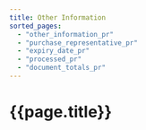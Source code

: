 ```yaml
---
title: Other Information
sorted_pages:
  - "other_information_pr"
  - "purchase_representative_pr"
  - "expiry_date_pr"
  - "processed_pr"
  - "document_totals_pr"
---
```

# {{page.title}}
